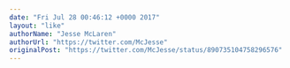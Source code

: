 ```yaml
---
date: "Fri Jul 28 00:46:12 +0000 2017"
layout: "like"
authorName: "Jesse McLaren"
authorUrl: "https://twitter.com/McJesse"
originalPost: "https://twitter.com/McJesse/status/890735104758296576"
---
```


